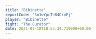 ```yaml
---
title: "Bibinette"
reportCode: "3n1wYpcTb84QrmFj"
player: "Bibinette"
fight: "The Curator"
date: 2021-07-18T18:55:34.719000+00:00
---
```


